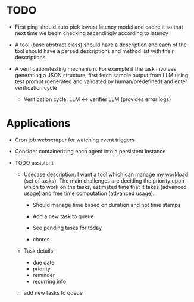# TODO

* First ping should auto pick lowest latency model and cache it so that next time we begin checking ascendingly according to latency

* A tool (base abstract class) should have a description and each of the tool should have a parsed descriptions and method list with their descriptions

* A verification/testing mechanism. For example if the task involves generating a JSON structure, first fetch sample output from LLM using test prompt (generated and validated by human/predefined) and enter verification cycle

	* Verification cycle: LLM <-> verifier LLM (provides error logs)

# Applications

* Cron job webscraper for watching event triggers

* Consider containerizing each agent into a persistent instance

* TODO assistant

	- Usecase description: I want a tool which can manage my workload (set of tasks). The main challenges are deciding the priority upon which to work on the tasks, estimated time that it takes (advanced usage) and free time computation (advanced usage).

		- Should manage time based on duration and not time stamps
		
		- Add a new task to queue

		- See pending tasks for today

		- chores

	- Task details:
		- due date
		- priority
		- reminder
		- recurring info

	- add new tasks to queue